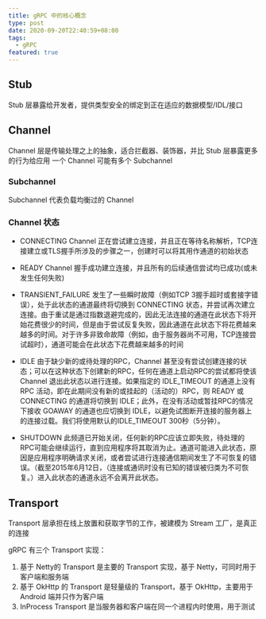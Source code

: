 ```yaml
---
title: gRPC 中的核心概念
type: post
date: 2020-09-20T22:40:59+08:00
tags:
  - gRPC
featured: true
---
```


## Stub

Stub 层暴露给开发者，提供类型安全的绑定到正在适应的数据模型/IDL/接口

## Channel

Channel 层是传输处理之上的抽象，适合拦截器、装饰器，并比 Stub 层暴露更多的行为给应用
一个 Channel 可能有多个 Subchannel

### Subchannel

Subchannel 代表负载均衡过的 Channel

### Channel 状态

- CONNECTING
  Channel 正在尝试建立连接，并且正在等待名称解析，TCP连接建立或TLS握手所涉及的步骤之一，创建时可以将其用作通道的初始状态

- READY
  Channel 握手成功建立连接，并且所有的后续通信尝试均已成功(或未发生任何失败)

- TRANSIENT_FAILURE
  发生了一些瞬时故障（例如TCP 3握手超时或套接字错误），处于此状态的通道最终将切换到 CONNECTING 状态，并尝试再次建立连接。由于重试是通过指数退避完成的，因此无法连接的通道在此状态下将开始花费很少的时间，但是由于尝试反复失败，因此通道在此状态下将花费越来越多的时间。对于许多非致命故障（例如，由于服务器尚不可用，TCP连接尝试超时），通道可能会在此状态下花费越来越多的时间

- IDLE
  由于缺少新的或待处理的RPC，Channel 甚至没有尝试创建连接的状态；可以在这种状态下创建新的RPC，任何在通道上启动RPC的尝试都将使该 Channel 退出此状态以进行连接。如果指定的 IDLE_TIMEOUT 的通道上没有 RPC 活动，即在此期间没有新的或挂起的（活动的）RPC，则 READY 或 CONNECTING 的通道将切换到 IDLE；此外，在没有活动或暂挂RPC的情况下接收 GOAWAY 的通道也应切换到 IDLE，以避免试图断开连接的服务器上的连接过载。我们将使用默认的IDLE_TIMEOUT 300秒（5分钟）。

- SHUTDOWN
  此频道已开始关闭，任何新的RPC应该立即失败，待处理的RPC可能会继续运行，直到应用程序将其取消为止。通道可能进入此状态，原因是应用程序明确请求关闭，或者尝试进行连接通信期间发生了不可恢复的错误。（截至2015年6月12日，（连接或通讯时没有已知的错误被归类为不可恢复。）进入此状态的通道永远不会离开此状态。

## Transport

Transport 层承担在线上放置和获取字节的工作，被建模为 Stream 工厂，是真正的连接

gRPC 有三个 Transport 实现：

1. 基于 Netty的 Transport 是主要的 Transport 实现，基于 Netty，可同时用于客户端和服务端
2. 基于 OkHttp 的 Transport 是轻量级的 Transport，基于 OkHttp，主要用于 Android 端并只作为客户端
3. InProcess Transport 是当服务器和客户端在同一个进程内时使用，用于测试
